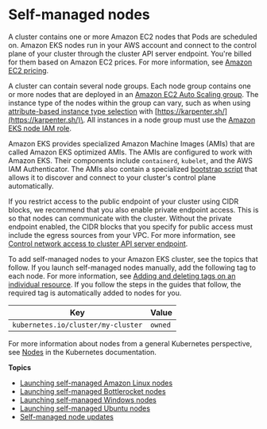 # Self\-managed nodes<a name="worker"></a>

A cluster contains one or more Amazon EC2 nodes that Pods are scheduled on\. Amazon EKS nodes run in your AWS account and connect to the control plane of your cluster through the cluster API server endpoint\. You're billed for them based on Amazon EC2 prices\. For more information, see [Amazon EC2 pricing](https://aws.amazon.com/ec2/pricing/)\.

A cluster can contain several node groups\. Each node group contains one or more nodes that are deployed in an [Amazon EC2 Auto Scaling group](https://docs.aws.amazon.com/autoscaling/ec2/userguide/AutoScalingGroup.html)\. The instance type of the nodes within the group can vary, such as when using [attribute\-based instance type selection](https://docs.aws.amazon.com/AWSEC2/latest/UserGuide/ec2-fleet-attribute-based-instance-type-selection.html) with [https://karpenter.sh/](https://karpenter.sh/)\. All instances in a node group must use the [Amazon EKS node IAM role](create-node-role.md)\.

Amazon EKS provides specialized Amazon Machine Images \(AMIs\) that are called Amazon EKS optimized AMIs\. The AMIs are configured to work with Amazon EKS\. Their components include `containerd`, `kubelet`, and the AWS IAM Authenticator\. The AMIs also contain a specialized [bootstrap script](https://github.com/awslabs/amazon-eks-ami/blob/main/templates/al2/runtime/bootstrap.sh) that allows it to discover and connect to your cluster's control plane automatically\.

If you restrict access to the public endpoint of your cluster using CIDR blocks, we recommend that you also enable private endpoint access\. This is so that nodes can communicate with the cluster\. Without the private endpoint enabled, the CIDR blocks that you specify for public access must include the egress sources from your VPC\. For more information, see [Control network access to cluster API server endpoint](cluster-endpoint.md)\. 

To add self\-managed nodes to your Amazon EKS cluster, see the topics that follow\. If you launch self\-managed nodes manually, add the following tag to each node\. For more information, see [Adding and deleting tags on an individual resource](https://docs.aws.amazon.com/AWSEC2/latest/UserGuide/Using_Tags.html#adding-or-deleting-tags)\. If you follow the steps in the guides that follow, the required tag is automatically added to nodes for you\. 


| Key | Value | 
| --- | --- | 
|  `kubernetes.io/cluster/my-cluster`  |  `owned`  | 

For more information about nodes from a general Kubernetes perspective, see [Nodes](https://kubernetes.io/docs/concepts/architecture/nodes/) in the Kubernetes documentation\.

**Topics**
+ [Launching self\-managed Amazon Linux nodes](launch-workers.md)
+ [Launching self\-managed Bottlerocket nodes](launch-node-bottlerocket.md)
+ [Launching self\-managed Windows nodes](launch-windows-workers.md)
+ [Launching self\-managed Ubuntu nodes](launch-node-ubuntu.md)
+ [Self\-managed node updates](update-workers.md)